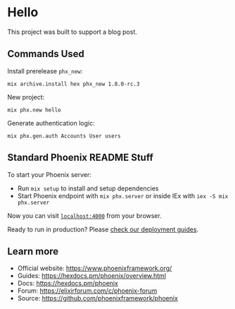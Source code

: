 # Hello

This project was built to support a blog post.

## Commands Used

Install prerelease `phx_new`:

    mix archive.install hex phx_new 1.8.0-rc.3

New project:

    mix phx.new hello

Generate authentication logic:

    mix phx.gen.auth Accounts User users

## Standard Phoenix README Stuff

To start your Phoenix server:

* Run `mix setup` to install and setup dependencies
* Start Phoenix endpoint with `mix phx.server` or inside IEx with `iex -S mix phx.server`

Now you can visit [`localhost:4000`](http://localhost:4000) from your browser.

Ready to run in production? Please [check our deployment guides](https://hexdocs.pm/phoenix/deployment.html).

## Learn more

* Official website: https://www.phoenixframework.org/
* Guides: https://hexdocs.pm/phoenix/overview.html
* Docs: https://hexdocs.pm/phoenix
* Forum: https://elixirforum.com/c/phoenix-forum
* Source: https://github.com/phoenixframework/phoenix
